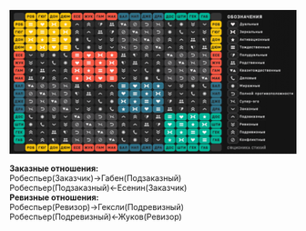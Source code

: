 ![](_attach/relation.gif)

**Заказные отношения:**  
Робеспьер(Заказчик)->Габен(Подзаказный)  
Робеспьер(Подзаказный)<-Есенин(Заказчик)  
**Ревизные отношения:**  
Робеспьер(Ревизор)->Гексли(Подревизный)  
Робеспьер(Подревизный)<-Жуков(Ревизор)